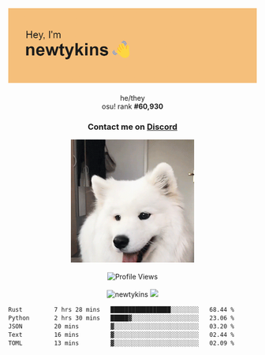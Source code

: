 <div align="center">
    <p>
        <h2>
            <img src="banner.png" alt="✨ Hey, I'm newt!">
        </h2>
        <p>
			he/they <br>
			osu! rank <strong>#<!--osu-global-rank-->60,930<!--osu-global-rank--></strong>
		</p>
		<h3>Contact me on <a href="https://discord.gg/brEhN5Y7YK">Discord</a></h3>
    </p>
    <img src="dog.gif" height="250"><br><br>
    <img src="https://komarev.com/ghpvc/?username=newtykins&style=flat-square&color=000000" alt="Profile Views">
    <br><br>
</div>

<div align="center">
	<img src="https://github-readme-stats.vercel.app/api?username=newtykins&show_icons=true&locale=en&theme=dark&hide_border=true&count_private=true&custom_title=My%20Stats&line_height=25" alt="newtykins" width="420">
    <img src="https://github-readme-streak-stats.herokuapp.com?user=newtykins&hide_border=true&date_format=M%20j%5B%2C%20Y%5D&theme=dark" width="420">
</div>

<!--START_SECTION:waka-->

```txt
Rust         7 hrs 28 mins   █████████████████░░░░░░░░   68.44 %
Python       2 hrs 30 mins   █████▓░░░░░░░░░░░░░░░░░░░   23.06 %
JSON         20 mins         ▓░░░░░░░░░░░░░░░░░░░░░░░░   03.20 %
Text         16 mins         ▓░░░░░░░░░░░░░░░░░░░░░░░░   02.44 %
TOML         13 mins         ▓░░░░░░░░░░░░░░░░░░░░░░░░   02.09 %
```

<!--END_SECTION:waka-->
